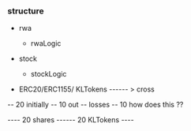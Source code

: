 ### structure

- rwa
  - rwaLogic
- stock 
  - stockLogic
  
- ERC20/ERC1155/ KLTokens ------ > cross 

-- 20 initially 
-- 10 out -- losses
-- 10 how does this ??


---- 20 shares ------ 20 KLTokens ----

